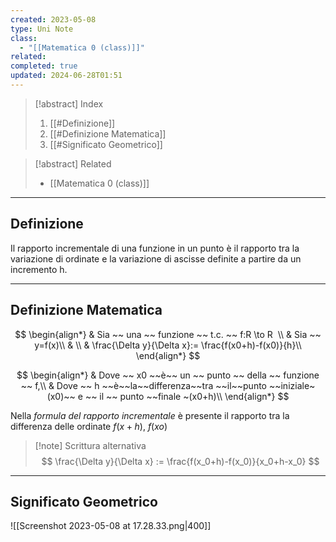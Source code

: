 ```yaml
---
created: 2023-05-08
type: Uni Note
class:
  - "[[Matematica 0 (class)]]"
related: 
completed: true
updated: 2024-06-28T01:51
---
```


>[!abstract] Index
>1. [[#Definizione]]
>2. [[#Definizione Matematica]]
>3. [[#Significato Geometrico]]

>[!abstract] Related
>- [[Matematica 0 (class)]]

---
## Definizione

Il rapporto incrementale di una funzione in un punto è il rapporto tra la variazione di ordinate e la variazione di ascisse definite a partire da un incremento h.

---
## Definizione Matematica

$$ 
\begin{align*}
& Sia ~~ una ~~ funzione ~~ t.c. ~~ f:R \to R  \\ 
& Sia ~~ y=f(x)\\
& \\
& \frac{\Delta y}{\Delta x}:= \frac{f(x0+h)-f(x0)}{h}\\
\end{align*} 
$$

$$ 
\begin{align*}
& Dove ~~ x0 ~~è~~ un ~~ punto ~~ della ~~ funzione ~~ f,\\ 
& Dove ~~ h ~~è~~la~~differenza~~tra ~~il~~punto ~~iniziale~(x0)~~ e ~~ il ~~ punto ~~finale ~(x0+h)\\
\end{align*} 
$$

Nella *formula del rapporto incrementale* è presente il rapporto tra la differenza delle ordinate $f(x+h)$, $f(xo)$

>[!note] Scrittura alternativa
>$$ \frac{\Delta y}{\Delta x} := \frac{f(x_0+h)-f(x_0)}{x_0+h-x_0} $$

---
## Significato Geometrico

![[Screenshot 2023-05-08 at 17.28.33.png|400]]
